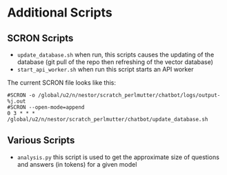 # Additional Scripts

## SCRON Scripts

* `update_database.sh` when run, this scripts causes the updating of the database (git pull of the repo then refreshing of the vector database)
* `start_api_worker.sh` when run this script starts an API worker

The current SCRON file looks like this:

```shell
#SCRON -o /global/u2/n/nestor/scratch_perlmutter/chatbot/logs/output-%j.out                                                                                            
#SCRON --open-mode=append
0 3 * * * /global/u2/n/nestor/scratch_perlmutter/chatbot/update_database.sh
```

## Various Scripts

* `analysis.py` this script is used to get the approximate size of questions and answers (in tokens) for a given model